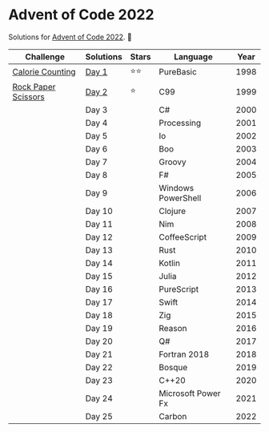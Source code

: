 # Advent of Code 2022

Solutions for [Advent of Code 2022](https://adventofcode.com/2022). 🎅

| Challenge                                                  | Solutions         | Stars | Language           | Year |
|------------------------------------------------------------|-------------------|-------|--------------------|------|
| [Calorie Counting](https://adventofcode.com/2022/day/1)    | [Day 1](Day%201/) | ⭐⭐    | PureBasic          | 1998 |
| [Rock Paper Scissors](https://adventofcode.com/2022/day/2) | [Day 2](Day%202/) | ⭐     | C99                | 1999 |
|                                                            | Day 3             |       | C#                 | 2000 |
|                                                            | Day 4             |       | Processing         | 2001 |
|                                                            | Day 5             |       | Io                 | 2002 |
|                                                            | Day 6             |       | Boo                | 2003 |
|                                                            | Day 7             |       | Groovy             | 2004 |
|                                                            | Day 8             |       | F#                 | 2005 |
|                                                            | Day 9             |       | Windows PowerShell | 2006 |
|                                                            | Day 10            |       | Clojure            | 2007 |
|                                                            | Day 11            |       | Nim                | 2008 |
|                                                            | Day 12            |       | CoffeeScript       | 2009 |
|                                                            | Day 13            |       | Rust               | 2010 |
|                                                            | Day 14            |       | Kotlin             | 2011 |
|                                                            | Day 15            |       | Julia              | 2012 |
|                                                            | Day 16            |       | PureScript         | 2013 |
|                                                            | Day 17            |       | Swift              | 2014 |
|                                                            | Day 18            |       | Zig                | 2015 |
|                                                            | Day 19            |       | Reason             | 2016 |
|                                                            | Day 20            |       | Q#                 | 2017 |
|                                                            | Day 21            |       | Fortran 2018       | 2018 |
|                                                            | Day 22            |       | Bosque             | 2019 |
|                                                            | Day 23            |       | C++20              | 2020 |
|                                                            | Day 24            |       | Microsoft Power Fx | 2021 |
|                                                            | Day 25            |       | Carbon             | 2022 |
